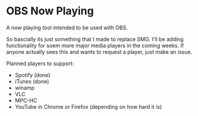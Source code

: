 # OBS Now Playing
A now playing tool intended to be used with OBS.

So bascially its just something that I made to replace SMG. I'll be adding functionality for soem more major media players in the coming weeks. If anyone actually sees this and wants to request a player, just make an issue. 

Planned players to support:
* Spotify (done)
* iTunes (done)
* winamp
* VLC
* MPC-HC
* YouTube in Chrome or Firefox (depending on how hard it is)
